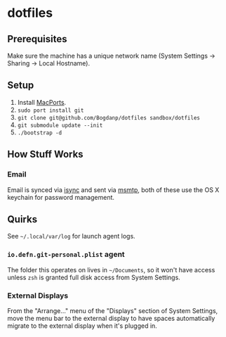 # dotfiles

## Prerequisites

Make sure the machine has a unique network name (System Settings ->
Sharing -> Local Hostname).

## Setup

1. Install [MacPorts].
1. `sudo port install git`
1. `git clone git@github.com/Bogdanp/dotfiles sandbox/dotfiles`
1. `git submodule update --init`
1. `./bootstrap -d`

## How Stuff Works

### Email

Email is synced via [isync] and sent via [msmtp], both of these use
the OS X keychain for password management.

## Quirks

See `~/.local/var/log` for launch agent logs.

### `io.defn.git-personal.plist` agent

The folder this operates on lives in `~/Documents`, so it won't have
access unless `zsh` is granted full disk access from System Settings.

### External Displays

From the "Arrange..." menu of the "Displays" section of System Settings,
move the menu bar to the external display to have spaces automatically
migrate to the external display when it's plugged in.


[MacPorts]: https://www.macports.org
[isync]: http://isync.sourceforge.net/
[msmtp]: https://marlam.de/msmtp/
